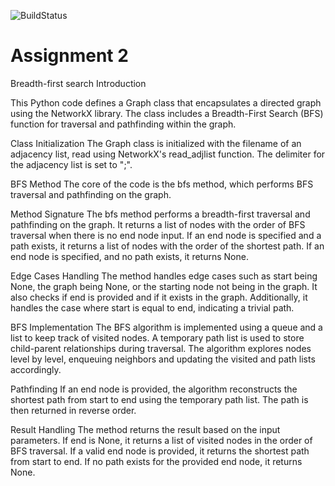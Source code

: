 ![BuildStatus](https://github.com/gyasub/HW2-BFS/workflows/Pytest/badge.svg?event=push)

# Assignment 2

Breadth-first search
Introduction

This Python code defines a Graph class that encapsulates a directed graph using the NetworkX library. The class includes a Breadth-First Search (BFS) function for traversal and pathfinding within the graph.

Class Initialization
The Graph class is initialized with the filename of an adjacency list, read using NetworkX's read_adjlist function. The delimiter for the adjacency list is set to ";".

BFS Method
The core of the code is the bfs method, which performs BFS traversal and pathfinding on the graph.

Method Signature
The bfs method performs a breadth-first traversal and pathfinding on the graph. It returns a list of nodes with the order of BFS traversal when there is no end node input. If an end node is specified and a path exists, it returns a list of nodes with the order of the shortest path. If an end node is specified, and no path exists, it returns None.

Edge Cases Handling
The method handles edge cases such as start being None, the graph being None, or the starting node not being in the graph. It also checks if end is provided and if it exists in the graph. Additionally, it handles the case where start is equal to end, indicating a trivial path.

BFS Implementation
The BFS algorithm is implemented using a queue and a list to keep track of visited nodes. A temporary path list is used to store child-parent relationships during traversal. The algorithm explores nodes level by level, enqueuing neighbors and updating the visited and path lists accordingly.

Pathfinding
If an end node is provided, the algorithm reconstructs the shortest path from start to end using the temporary path list. The path is then returned in reverse order.

Result Handling
The method returns the result based on the input parameters. If end is None, it returns a list of visited nodes in the order of BFS traversal. If a valid end node is provided, it returns the shortest path from start to end. If no path exists for the provided end node, it returns None.